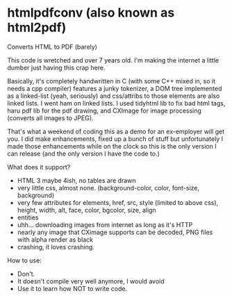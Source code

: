 # htmlpdfconv (also known as html2pdf)
Converts HTML to PDF (barely)

This code is wretched and over 7 years old.
I'm making the internet a little dumber just having this crap here.

Basically, it's completely handwritten in C (with some C++ mixed in, so it needs a cpp compiler) features a junky tokenizer, a DOM tree implemented as a linked-list (yeah, seriously) and css/attribs to those elements are also linked lists. I went ham on linked lists. I used tidyhtml lib to fix bad html tags, haru pdf lib for the pdf drawing, and CXImage for image processing (converts all images to JPEG).

That's what a weekend of coding this as a demo for an ex-employer will get you. I did make enhancements, fixed up a bunch of stuff but unfortunately I made those enhancements while on the clock so this is the only version I can release (and the only version I have the code to.)

What does it support?
- HTML 3 maybe 4ish, no tables are drawn
- very little css, almost none. (background-color, color, font-size, background)
- very few attributes for elements, href, src, style (limited to above css), height, width, alt, face, color, bgcolor, size, align
- entities
- uhh... downloading images from internet as long as it's HTTP
- nearly any image that CXimage supports can be decoded, PNG files with alpha render as black
- crashing, it loves crashing.

How to use:
- Don't.
- It doesn't compile very well anymore, I would avoid
- Use it to learn how NOT to write code.
